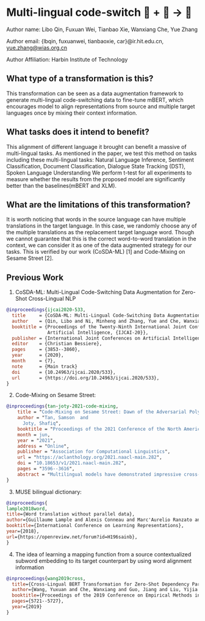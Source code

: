# Multi-lingual code-switch 🦎  + 📕 -> 🐍

Author name: Libo Qin, Fuxuan Wei, Tianbao Xie, Wanxiang Che, Yue Zhang

Author email: {lbqin, fuxuanwei, tianbaoxie, car}@ir.hit.edu.cn, yue.zhang@wias.org.cn

Author Affiliation: Harbin Institute of Technology

## What type of a transformation is this?
This transformation can be seen as a data augmentation framework to generate multi-lingual code-switching data to fine-tune mBERT, which encourages model to align representations from source and multiple target languages once by mixing their context information.

## What tasks does it intend to benefit?
This alignment of different language it brought can benefit a massive of multi-lingual tasks.
As mentioned in the paper, we test this method on tasks including these multi-lingual tasks: 
Natural Language Inference, Sentiment Classification, Document Classification, Dialogue State Tracking (DST), Spoken Language Understanding
We perform t-test for all experiments to measure whether the results from the proposed model are significantly better than the baselines(mBERT and XLM).

## What are the limitations of this transformation?
It is worth noticing that words in the source language can have multiple translations in the target language. In this case, we randomly choose any of the multiple translations as the replacement target language word. Though we cannot guarantee that this is the correct word-to-word translation in the context, we can consider it as one of the data augmented strategy for our tasks. This is verified by our work (CoSDA-ML) [1] and Code-Mixing on Sesame Street [2].

## Previous Work
1) CoSDA-ML: Multi-Lingual Code-Switching Data Augmentation  for Zero-Shot Cross-Lingual NLP

```bibtex
@inproceedings{ijcai2020-533,
  title     = {CoSDA-ML: Multi-Lingual Code-Switching Data Augmentation  for Zero-Shot Cross-Lingual NLP},
  author    = {Qin, Libo and Ni, Minheng and Zhang, Yue and Che, Wanxiang},
  booktitle = {Proceedings of the Twenty-Ninth International Joint Conference on
               Artificial Intelligence, {IJCAI-20}},
  publisher = {International Joint Conferences on Artificial Intelligence Organization},
  editor    = {Christian Bessiere},
  pages     = {3853--3860},
  year      = {2020},
  month     = {7},
  note      = {Main track}
  doi       = {10.24963/ijcai.2020/533},
  url       = {https://doi.org/10.24963/ijcai.2020/533},
}

```

2) Code-Mixing on Sesame Street:

```bibtex
@inproceedings{tan-joty-2021-code-mixing,
    title = "Code-Mixing on Sesame Street: Dawn of the Adversarial Polyglots",
    author = "Tan, Samson  and
      Joty, Shafiq",
    booktitle = "Proceedings of the 2021 Conference of the North American Chapter of the Association for Computational Linguistics: Human Language Technologies",
    month = jun,
    year = "2021",
    address = "Online",
    publisher = "Association for Computational Linguistics",
    url = "https://aclanthology.org/2021.naacl-main.282",
    doi = "10.18653/v1/2021.naacl-main.282",
    pages = "3596--3616",
    abstract = "Multilingual models have demonstrated impressive cross-lingual transfer performance. However, test sets like XNLI are monolingual at the example level. In multilingual communities, it is common for polyglots to code-mix when conversing with each other. Inspired by this phenomenon, we present two strong black-box adversarial attacks (one word-level, one phrase-level) for multilingual models that push their ability to handle code-mixed sentences to the limit. The former uses bilingual dictionaries to propose perturbations and translations of the clean example for sense disambiguation. The latter directly aligns the clean example with its translations before extracting phrases as perturbations. Our phrase-level attack has a success rate of 89.75{\%} against XLM-R-large, bringing its average accuracy of 79.85 down to 8.18 on XNLI. Finally, we propose an efficient adversarial training scheme that trains in the same number of steps as the original model and show that it creates more language-invariant representations, improving clean and robust accuracy in the absence of lexical overlap without degrading performance on the original examples.",
}
```


3) MUSE bilingual dictionary:

```bibtex
@inproceedings{
lample2018word,
title={Word translation without parallel data},
author={Guillaume Lample and Alexis Conneau and Marc'Aurelio Ranzato and Ludovic Denoyer and Hervé Jégou},
booktitle={International Conference on Learning Representations},
year={2018},
url={https://openreview.net/forum?id=H196sainb},
}
```
4) The idea of learning a mapping function from a source contextualized subword embedding to its target counterpart by using word alignment information

```bibtex
@inproceedings{wang2019cross,
  title={Cross-Lingual BERT Transformation for Zero-Shot Dependency Parsing},
  author={Wang, Yuxuan and Che, Wanxiang and Guo, Jiang and Liu, Yijia and Liu, Ting},
  booktitle={Proceedings of the 2019 Conference on Empirical Methods in Natural Language Processing and the 9th International Joint Conference on Natural Language Processing (EMNLP-IJCNLP)},
  pages={5721--5727},
  year={2019}
}
```
